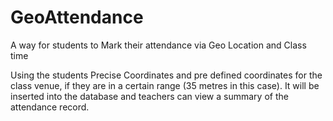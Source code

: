 # GeoAttendance
A way for students to Mark their attendance via Geo Location and Class time

Using the students Precise Coordinates and pre defined coordinates for the class venue, if they are in a certain range (35 metres in this case). It will be inserted into the database and teachers can view a summary of the attendance record.

